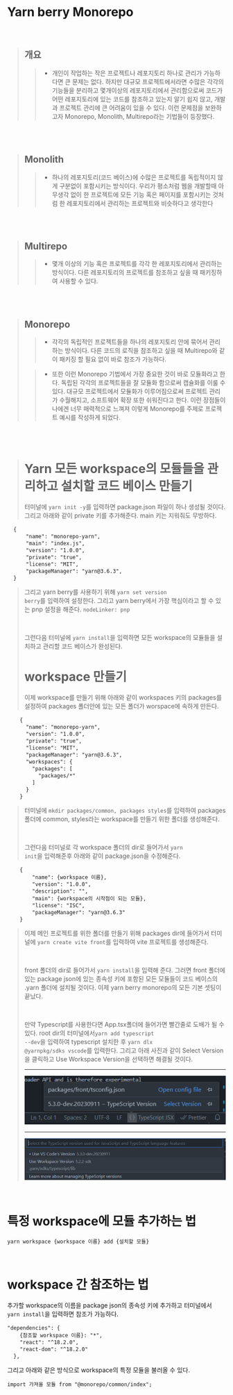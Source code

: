 # Yarn berry Monorepo

<br />

> ## 개요
>
> > - 개인이 작업하는 작은 프로젝트나 레포지토리 하나로 관리가 가능하다면 큰 문제는 없다. 하지만 대규모 프로젝트에서라면 수많은 각각의 기능들을 분리하고 몇개이상의 레포지토리에서 관리함으로써 코드가 어떤 레포지토리에 있는 코드를 참조하고 있는지 알기 쉽지 않고, 개발과 프로젝트 관리에 큰 어려움이 있을 수 있다. 이런 문제점을 보완하고자 Monorepo, Monolith, Multirepo라는 기법들이 등장했다.

<br /><br />

> ## Monolith
>
> > - 하나의 레포지토리(코드 베이스)에 수많은 프로젝트를 독립적이지 않게 구분없이 포함시키는 방식이다. 우리가 평소처럼 웹을 개발할때 아무생각 없이 한 프로젝트에 모든 기능 혹은 페이지를 포함시키는 것처럼 한 레포지토리에서 관리하는 프로젝트와 비슷하다고 생각한다

<br /><br />

> ## Multirepo
>
> > - 몇개 이상의 기능 혹은 프로젝트를 각각 한 레포지토리에서 관리하는 방식이다. 다른 레포지토리의 프로젝트를 참조하고 싶을 때 패키징하여 사용할 수 있다.

<br /><br />

> ## Monorepo
>
> > - 각각의 독립적인 프로젝트들을 하나의 레포지토리 안에 묶어서 관리하는 방식이다. 다른 코드의 로직을 참조하고 싶을 때 Multirepo와 같이 패키징 할 필요 없이 바로 참조가 가능하다.
>
> > - 또한 이런 Monorepo 기법에서 가장 중요한 것이 바로 모듈화라고 한다. 독립된 각각의 프로젝트들을 잘 모듈화 함으로써 캡슐화를 이룰 수 있다. 대규모 프로젝트에서 모듈화가 이루어짐으로써 프로젝트 관리가 수월해지고, 소프트웨어 확장 또한 쉬워진다고 한다. 이런 장점들이 나에겐 너무 매력적으로 느껴져 이렇게 Monorepo를 주제로 프로젝트 예시를 작성하게 되었다.

<br /><br />

> # Yarn 모든 workspace의 모듈들을 관리하고 설치할 코드 베이스 만들기
>
> 터미널에 <code>yarn init -y</code>를 입력하면 package.json 파일이 하나 생성될 것이다. 그리고 아래와 같이 private 키를 추가해준다. main 키는 지워줘도 무방하다.

```
  {
      "name": "monorepo-yarn",
      "main": "index.js",
      "version": "1.0.0",
      "private": "true",
      "license": "MIT",
      "packageManager": "yarn@3.6.3",
  }
```

> 그리고 yarn berry를 사용하기 위해 <code>yarn set version berry</code>를 입력하여 설정한다. 그리고 yarn berry에서 가장 핵심이라고 할 수 있는 pnp 설정을 해준다. <code>nodeLinker: pnp</code>
>
> <br />
>
> 그런다음 터미널에 <code>yarn install</code>을 입력하면 모든 workspace의 모듈들을 설치하고 관리할 코드 베이스가 완성된다.
> <br />
>
> # workspace 만들기
>
> 이제 workspace를 만들기 위해 아래와 같이 workspaces 키의 packages를 설정하여 packages 폴더안에 있는 모든 폴더가 worspace에 속하게 만든다.

```
    {
      "name": "monorepo-yarn",
      "version": "1.0.0",
      "private": "true",
      "license": "MIT",
      "packageManager": "yarn@3.6.3",
      "workspaces": {
        "packages": [
          "packages/*"
        ]
      }
    }
```

> 터미널에 <code>mkdir packages/common, packages styles</code>를 입력하여 packages 폴더에 common, styles라는 workspace를 만들기 위한 폴더를 생성해준다.
>
> <br />
>
> 그런다음 터미널로 각 workspace 폴더의 dir로 들어가서 <code>yarn init</code>을 입력해준후 아래와 같이 package.json을 수정해준다.

```
    {
        "name": {workspace 이름},
        "version": "1.0.0",
        "description": "",
        "main": {workspace의 시작점이 되는 모듈},
        "license": "ISC",
        "packageManager": "yarn@3.6.3"
    }
```

> 이제 메인 프로젝트를 위한 폴더를 만들기 위해 packages dir에 들어가서 터미널에 <code>yarn create vite front</code>를 입력하여 vite 프로젝트를 생성해준다.
>
> <br />
>
> front 폴더의 dir로 들어가서 <code>yarn install</code>을 입력해 준다. 그러면 front 폴더에 있는 package json에 있는 종속성 키에 포함된 모든 모듈들이 코드 베이스의 .yarn 폴더에 설치될 것이다. 이제 yarn berry monorepo의 모든 기본 셋팅이 끝났다.
>
> <br />
>
> 만약 Typescript를 사용한다면 App.tsx폴더에 들어가면 빨간줄로 도배가 될 수 있다. root dir의 터미널에서<code>yarn add typescript --dev</code>을 입력하여 typescript 설치한 후 <code>yarn dlx @yarnpkg/sdks vscode</code>를 입력한다. 그리고 아래 사진과 같이 Select Version을 클릭하고 Use Workspace Version을 선택하면 해결될 것이다.
>
> <hr />
>
> <img src="./img/cap1.png" />
>
> <hr />
>
> <img src="./img/cap2.png" />

<br />

# 특정 workspace에 모듈 추가하는 법

```
yarn workspace {workspace 이름} add {설치할 모듈}
```

<br />

# workspace 간 참조하는 법

추가할 workspace의 이름을 package json의 종속성 키에 추가하고 터미널에서 <code>yarn install</code>을 입력하면 참조가 가능하다.

```
"dependencies": {
    {참조할 workspace 이름}: "*",
    "react": "^18.2.0",
    "react-dom": "^18.2.0"
  },
```

그리고 아래와 같은 방식으로 workspace의 특정 모듈을 불러올 수 있다.

```
import 가져올 모듈 from "@monorepo/common/index";
```
